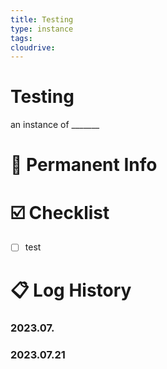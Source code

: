 ```yaml
---
title: Testing
type: instance
tags: 
cloudrive:
---
```

# Testing
an instance of _______

# 📁 Permanent Info

# ☑️ Checklist
- [ ] test
# 📋 Log History

### 2023.07.

### 2023.07.21

